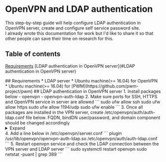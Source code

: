 # OpenVPN and LDAP authentication

This step-by-step guide will help configure LDAP authentication in OpenVPN server, create and configure self service password site.  
I already wrote this documentation for work but I'd like to share it so that other people can save their time on research for this.  

## Table of contents
[Requirements](#Requirements)
[LDAP authentication in OpenVPN server](#LDAP authentication in OpenVPN server)

<a name="Requirements"/>
## Requirements  
* LDAP server
* Ubuntu machine(>= 16.04) for OpenVPN
* Ubuntu machine(>= 16.04) for [PWM](https://github.com/pwm-project/pwm)

<a name="LDAP authentication in OpenVPN server"/>
## LDAP authentication in OpenVPN server
1. Install packages below  
  - openvpn  
  - openvpn-auth-ldap  
2. Make sure ports for SSH, HTTPS and OpenVPN service in server are allowed
```
sudo ufw allow ssh
sudo ufw allow https
sudo ufw allow 1194/udp
sudo ufw enable
```
3. Once all packages are installed in the VPN server, create /etc/openvpn/auth/auth-ldap.conf file below. FQDN, bindDN user/password, and domain component should be changed accordingly  
<details>
  <summary>Expand</summary>
  ```
  <LDAP>
          # LDAP server URL
          URL             ldap://FQDN
  
          # Bind DN (If your LDAP server doesn't support anonymous binds)
          BindDN          uid=<binddn_user>,cn=users,cn=accounts,dc=<your_domain_components>
  
          # Bind Password
          Password        <password>
  
          # Network timeout (in seconds)
          Timeout         15
  
          # Enable Start TLS
          TLSEnable       no
  
          # Follow LDAP Referrals (anonymously)
          FollowReferrals no
  
          # TLS CA Certificate File
          TLSCACertFile   /usr/local/etc/ssl/ca.pem
  
          # TLS CA Certificate Directory
          TLSCACertDir    /etc/ssl/certs
  
          # Client Certificate and key
          # If TLS client authentication is required
          # TLSCertFile   /usr/local/etc/ssl/client-cert.pem
          # TLSKeyFile    /usr/local/etc/ssl/client-key.pem
  
          # Cipher Suite
          # The defaults are usually fine here
          # TLSCipherSuite        ALL:!ADH:@STRENGTH
  </LDAP>
  
  <Authorization>
          # Base DN
          BaseDN          "cn=users,cn=accounts,dc=<your_domain_components>"
  
          # User Search Filter
          SearchFilter    "(uid=%u)"
  
          # Require Group Membership
          RequireGroup    false
  
          # Add non-group members to a PF table (disabled)
          #PFTable        ips_vpn_users
  
          <Group>
                  BaseDN          "cn=groups,cn=accounts,dc=<your_domain_components>"
                  SearchFilter    "(|(cn=group1)(cn=group2)...(groupX))"
                  MemberAttribute uniqueMember
                  # Add group members to a PF table (disabled)
                  #PFTable        ips_vpn_eng
          </Group>
  </Authorization>
  ```
</details>  
4. Add a line below in /etc/openvpn/server.conf
```
plugin /usr/lib/openvpn/openvpn-auth-ldap.so /etc/openvpn/auth/auth-ldap.conf
```
5. Restart openvpn service and check the LDAP connection between the VPN server and LDAP server
```
sudo systemctl restart openvpn
sudo netstat -puant | grep 389
```

